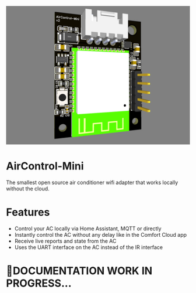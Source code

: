 <img src="Images/AirControl-Mini.jpg"/>

# AirControl-Mini

The smallest open source air conditioner wifi adapter that works locally without the cloud.

# Features

* Control your AC locally via Home Assistant, MQTT or directly
* Instantly control the AC without any delay like in the Comfort Cloud app
* Receive live reports and state from the AC
* Uses the UART interface on the AC instead of the IR interface

# 🚧DOCUMENTATION WORK IN PROGRESS...
